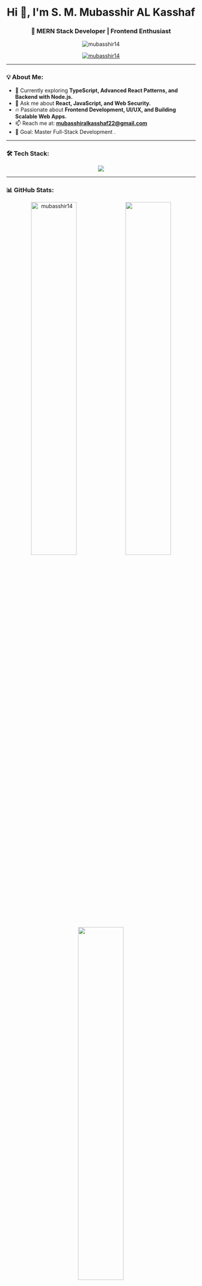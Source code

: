 <h1 align="center">Hi 👋, I'm S. M. Mubasshir AL Kasshaf</h1>
<h3 align="center">🚀 MERN Stack Developer | Frontend Enthusiast </h3>

<p align="center">
  <img src="https://komarev.com/ghpvc/?username=mubasshir14&label=Profile%20views&color=0e75b6&style=flat" alt="mubasshir14" />
</p>

<p align="center">
  <a href="https://github.com/ryo-ma/github-profile-trophy">
    <img src="https://github-profile-trophy.vercel.app/?username=mubasshir14&theme=onedark&no-frame=false&margin-w=15" alt="mubasshir14" />
  </a>
</p>

---

### 💡 About Me:
- 🌱 Currently exploring **TypeScript, Advanced React Patterns, and Backend with Node.js.**
- 💬 Ask me about **React, JavaScript, and Web Security.**
- 🔥 Passionate about **Frontend Development, UI/UX, and Building Scalable Web Apps.**
- 📫 Reach me at: **mubasshiralkasshaf22@gmail.com**
- 🎯 Goal: Master Full-Stack Development .

---

### 🛠️ Tech Stack:
<p align="center">
  <img src="https://skillicons.dev/icons?i=react,redux,js,ts,nodejs,express,mongodb,tailwind,bootstrap,html,css,figma,git,github,python,c,cpp,java" />
</p>

---

### 📊 GitHub Stats:
<p align="center">
  <img src="https://github-readme-stats.vercel.app/api?username=mubasshir14&show_icons=true&theme=tokyonight&hide_border=true" alt="mubasshir14" width="49%"/>  
  <img src="https://github-readme-streak-stats.herokuapp.com/?user=mubasshir14&theme=tokyonight&hide_border=true" width="49%"/>
</p>

<p align="center">
  <img src="https://github-readme-stats.vercel.app/api/top-langs/?username=mubasshir14&layout=compact&theme=tokyonight&hide_border=true" width="49%">
</p>

---

### 📬 Connect With Me:
<p align="center">
  <a href="https://linkedin.com/in/smmubasshiralkasshaf"><img src="https://img.shields.io/badge/LinkedIn-0077B5.svg?style=for-the-badge&logo=linkedin&logoColor=white" alt="LinkedIn" /></a>
  <a href="https://fb.com/mubasshir al kasshaf"><img src="https://img.shields.io/badge/Facebook-1877F2.svg?style=for-the-badge&logo=facebook&logoColor=white" alt="Facebook" /></a>
  <a href="https://codeforces.com/profile/mubasshir_15"><img src="https://img.shields.io/badge/CodeForces-1F8ACB.svg?style=for-the-badge&logo=codeforces&logoColor=white" alt="CodeForces" /></a>
</p>
